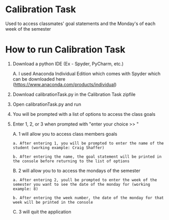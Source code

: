 # Calibration Task
Used to access classmates' goal statements and the Monday's of each week of the semester


# How to run Calibration Task
 1. Download a python IDE (Ex - Spyder, PyCharm, etc.)
     
     A. I used Anaconda Individual Edition which comes with Spyder which can be downloaded here (https://www.anaconda.com/products/individual)
 
 2. Download calibrationTask.py in the Calibration Task zipfile
 
 3. Open calibrationTask.py and run
 
 4. You will be prompted with a list of options to access the class goals
 
 5. Enter 1, 2, or 3 when prompted with "enter your choice >> "
     
     A. 1 will allow you to access class members goals
        
        a. After entering 1, you will be prompted to enter the name of the student (working example: Craig Shaffer)
        
        b. After entering the name, the goal statement will be printed in the console before returning to the list of options
        
     B. 2 will allow you to to access the mondays of the semester
        
        a. After entering 2, youll be prompted to enter the week of the semester you want to see the date of the monday for (working example: 8)
        
        b. After entering the week number, the date of the monday for that week will be printed in the console
     
     C. 3 will quit the application

